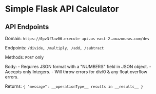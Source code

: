 # Simple Flask API Calculator

## API Endpoints

Domain: ```https://0pv3f7av06.execute-api.us-east-2.amazonaws.com/dev```

Endpoints: ```/divide, /multiply, /add, /subtract```

Methods: ```POST``` only

Body: - Requires JSON format with a "NUMBERS" field in JSON object.
      - Accepts only Integers.
      - Will throw errors for div/0 & any float overflow errors.

Returns: ```{
  "message": __operationType__ results in __results__
}```
